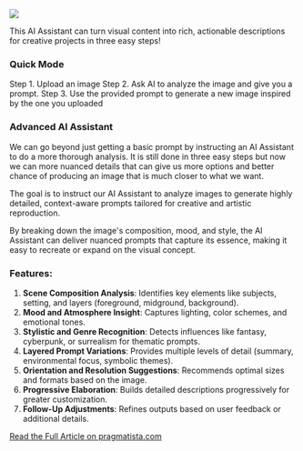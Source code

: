 ![](https://cdn.prod.website-files.com/65b12ddbad96137716d6bc08/675c111b6bf54694bc981eeb_Black%20and%20Red%20Business%20Strategy%20YouTube%20Thumbnail%20(11).png)

This AI Assistant can turn visual content into rich, actionable descriptions for creative projects in three easy steps!

### Quick Mode
Step 1. Upload an image
Step 2. Ask AI to analyze the image and give you a prompt.
Step 3. Use the provided prompt to generate a new image inspired by the one you uploaded

### Advanced AI Assistant
We can go beyond just getting a basic prompt by instructing an AI Assistant to do a more thorough analysis.
It is still done in three easy steps but now we can more nuanced details that can give us more options and better chance
of producing an image that is much closer to what we want.

The goal is to instruct our AI Assistant to analyze images to generate highly detailed, context-aware prompts tailored for creative and artistic reproduction. 

By breaking down the image's composition, mood, and style, 
the AI Assistant can deliver nuanced prompts that capture its essence, making it easy to recreate or expand on the visual concept.

### **Features:**
1. **Scene Composition Analysis**: Identifies key elements like subjects, setting, and layers (foreground, midground, background).
2. **Mood and Atmosphere Insight**: Captures lighting, color schemes, and emotional tones.
3. **Stylistic and Genre Recognition**: Detects influences like fantasy, cyberpunk, or surrealism for thematic prompts.
4. **Layered Prompt Variations**: Provides multiple levels of detail (summary, environmental focus, symbolic themes).
5. **Orientation and Resolution Suggestions**: Recommends optimal sizes and formats based on the image.
6. **Progressive Elaboration**: Builds detailed descriptions progressively for greater customization.
7. **Follow-Up Adjustments**: Refines outputs based on user feedback or additional details.

[Read the Full Article on pragmatista.com](https://www.pragmatista.com/blog/recreate-any-image-or-photo-using-ai)


